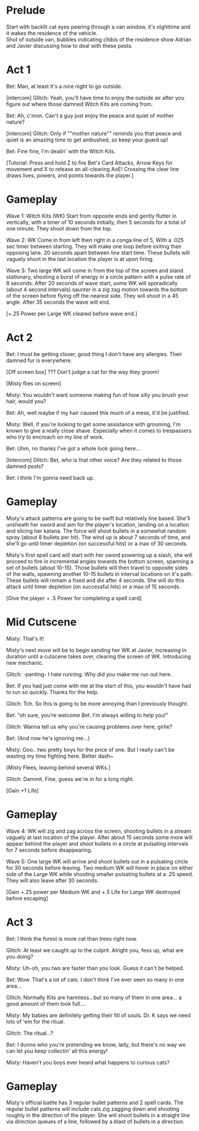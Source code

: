# Prelude
Start with backlit cat eyes  peering through a van window, it's nighttime and it wakes the residence of the vehicle.  
Shot of outside van, bubbles indicating chibis of the residence show Adrian and Javier discussing how to deal with these pests. 

# Act 1
Bet: Man, at least it's a nice night to go outside.

[intercom]  Glitch: Yeah, you'll have time to enjoy the outside air after you figure out where those damned Witch Kits are coming from. 

Bet: Ah, c'mon. Can't a guy just enjoy the peace and quiet of mother nature?

[intercom] Glitch: Only if ""mother nature"" reminds you that peace and quiet is an amazing time to get ambushed, so keep your guard up!

Bet:  Fine fine, I'm dealin' with the Witch Kits.

[Tutorial: Press and hold Z to fire Bet's Card Attacks,  Arrow Keys for movement and X to release an all-clearing AoE! Crossing the clear line draws lives, powers, and points towards the player.]

# Gameplay
Wave 1: Witch Kits  (WK) Start from opposite ends and gently flutter in vertically, with a timer of 10 seconds initially, then 5 seconds for a total of one minute. They shoot down from the top.

Wave 2: WK Come in from left then right in a conga line of 5, With a .025 sec timer between starting.  They will make one loop before exiting their opposing lane. 20 seconds apart between line start time.  These bullets will vaguely shoot in the last location the player is at upon firing. 
 
Wave 3: Two large WK will come in from the top of the screen and stand stationary, shooting a burst of energy in a circle pattern with a pulse rate of 8 seconds.  After 20 seconds of wave start, some WK will sporadically (about 4 second intervals)  saunter in a zig zag motion towards the bottom of the screen before flying off the nearest  side. They will shoot in a 45 angle.  After 35 seconds the wave will end.

[+.25 Power per Large WK cleared before wave end.]

# Act 2
Bet: I must be getting closer, good thing I don't have any allergies. Their damned fur is everywhere. 

[Off screen box] ??? Don't judge a cat for the way they groom! 

[Misty flies on screen] 

Misty: You wouldn't want someone making fun of how silly you brush your hair, would you?

Bet: Ah, well maybe if my hair caused this much of a mess, it'd be justified.

Misty: Well, if you're looking to get some assistance with grooming, I'm known to give a really close shave. Especially when it comes to trespassers who try to encroach on my line of work.

Bet: Uhm, no thanks I've got a whole look going here...

[Intercom] Glitch: Bet, who is that other voice? Are they related to those damned pests?

Bet: I think I'm gonna need back up.

# Gameplay
Misty's attack patterns are going to be  swift but relatively line based. She'll unsheath her sword and aim for the player's location, landing on a location and slicing her katana. The force will shoot bullets in a somewhat random spray (about 8 bullets per hit). The wind up is about 7 seconds of time, and she'll go until timer depletion (on successful hits) or a max of 30 seconds. 

Misty's first spell card will start with her sword powering up a slash, she will proceed to fire in incremental angles towards the bottom screen, spanning a set of bullets (about 10-15). Those bullets will then travel to opposite sides of the walls, spawning  another 10-15 bullets in interval locations on it's path. These bullets will remain a fixed and die after 4 seconds. She will do this attack until timer depletion (on successful hits) or a max of 15 seconds. 

[Give the player + .5 Power for completing a spell card]

# Mid Cutscene
Misty:  That's it!

Misty's next move will be to begin sending her WK at Javier, increasing in duration until a cutscene takes over, clearing the screen of WK. Introducing new mechanic. 

Glitch: -panting- I hate running. Why did you make me run out here. 

Bet: If you had just come with me at the start of this, you wouldn't have had to run so quickly. Thanks for the help.

Glitch: Tch. So this is going to be more annoying than I previously thought.

Bet: "oh sure, you're welcome Bet. I'm always willing to help you!"

Glitch: Wanna tell us why you're causing problems over here, girlie?

Bet: (And now he's ignoring me...)

Misty: Ooo.. two pretty boys for the price of one. But I really can't be wasting my time fighting here. Better dash~

[Misty Flees, leaving behind several WKs.]

Glitch: Dammit. Fine, guess we're in for a long night. 

[Gain +1 Life]

# Gameplay
Wave 4:  WK  will zig and zag across the screen, shooting bullets in a stream vaguely at last location of the player. After about 15 seconds some more will appear behind the player and shoot bullets in a circle at pulsating intervals for 7 seconds before disappearing. 

Wave 5: One large WK will arrive and shoot bullets out in a pulsating circle for 30 seconds before leaving. Two medium WK will hover in place on either side of the Large WK while shooting smaller pulsating bullets at a .25 speed. They will also leave after 30 seconds.

[Gain +.25 power per Medium WK and +.5 Life for Large WK destroyed before escaping]

# Act 3
Bet: I think the forest is more cat than trees right now.

Glitch: At least we caught up to the culprit. Alright you, fess up, what are you doing?

Misty: Uh-oh, you two are faster than you look. Guess it can't be helped. 

Bet: Wow. That's a lot of cats. I don't think I've ever seen so many in one area...

Glitch: Normally Kits are harmless...but so many of them in one area... a good amount of them look full....

Misty: My babies are definitely getting their fill of souls. Dr. K says we need lots of 'em for the ritual.

Glitch: The ritual...? 

Bet: I dunno who you're pretending we know, lady, but there's no way we can let you keep collectin' all this energy! 

Misty:  Haven't you boys ever heard what happens to curious cats? 

# Gameplay 
Misty's official battle has 3 regular bullet patterns and 2 spell cards.
The regular bullet patterns will include cats zig zagging down and shooting roughly in the direction of the player. She will shoot bullets in a straight line via direction queues of a line, followed by a blast of bullets in a direction.


















